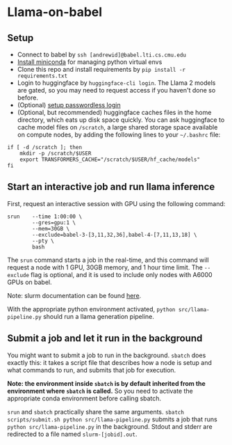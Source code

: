 # Llama-on-babel

## Setup

- Connect to babel by `ssh [andrewid]@babel.lti.cs.cmu.edu`
- [Install miniconda](https://docs.conda.io/projects/miniconda/en/latest/#quick-command-line-install) for managing python virtual envs
- Clone this repo and install requirements by `pip install -r requirements.txt`
- Login to huggingface by `huggingface-cli login`. The Llama 2 models are gated, so you may need to request access if you haven't done so before.
- (Optional) [setup passwordless login](https://hpc.lti.cs.cmu.edu/wiki/index.php?title=Connecting_to_the_Cluster#Passwordless_Login)
- (Optional, but recommended) huggingface caches files in the home directory, which eats up disk space quickly.
You can ask huggingface to cache model files on `/scratch`, a large shared storage space available on compute nodes, by adding the following lines to your `~/.bashrc` file:

```
if [ -d /scratch ]; then
    mkdir -p /scratch/$USER
    export TRANSFORMERS_CACHE="/scratch/$USER/hf_cache/models"
fi
```

## Start an interactive job and run llama inference

First, request an interactive session with GPU using the following command:
```
srun    --time 1:00:00 \
        --gres=gpu:1 \
        --mem=30GB \
        --exclude=babel-3-[3,11,32,36],babel-4-[7,11,13,18] \
        --pty \
        bash
```

The `srun` command starts a job in the real-time, and this command will request a node with 1 GPU, 30GB memory, and 1 hour time limit.
The `--exclude` flag is optional, and it is used to include only nodes with A6000 GPUs on babel.

Note: slurm documentation can be found [here](https://slurm.schedmd.com/srun.html).

With the appropriate python environment activated, `python src/llama-pipeline.py` should run a llama generation pipeline.

## Submit a job and let it run in the background

You might want to submit a job to run in the background.
`sbatch` does exactly this: it takes a script file that describes how a node is setup and what commands to run, and submits that job for execution.

**Note: the environment inside `sbatch` is by default inherited from the environment where `sbatch` is called.**
So you need to activate the appropriate conda environment before calling sbatch.

`srun` and `sbatch` practically share the same arguments.
`sbatch scripts/submit.sh python src/llama-pipeline.py` submits a job that runs `python src/llama-pipeline.py` in the background.
Stdout and stderr are redirected to a file named `slurm-[jobid].out`.



